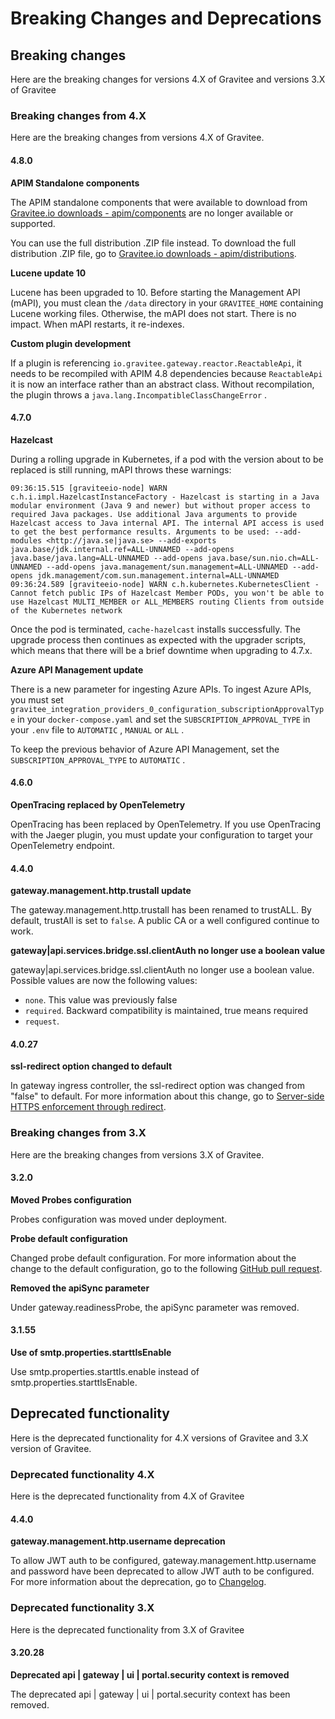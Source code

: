 # Breaking Changes and Deprecations

## Breaking changes

Here are the breaking changes for versions 4.X of Gravitee and versions 3.X of Gravitee

### Breaking changes from 4.X

Here are the breaking changes from versions 4.X of Gravitee.

#### 4.8.0

**APIM Standalone components**

The APIM standalone components that were available to download from [Gravitee.io downloads - apim/components](https://download.gravitee.io/#graviteeio-apim/components/) are no longer available or supported.&#x20;

You can use the full distribution .ZIP file instead. To download the full distribution .ZIP file, go to [Gravitee.io downloads - apim/distributions](https://download.gravitee.io/#graviteeio-apim/distributions/).

**Lucene update 10**

Lucene has been upgraded to 10. Before starting the Management API (mAPI), you must clean the `/data` directory in your `GRAVITEE_HOME` containing Lucene working files. Otherwise, the mAPI does not start. There is no impact. When mAPI restarts, it re-indexes.&#x20;

**Custom plugin development**&#x20;

If a plugin is referencing `io.gravitee.gateway.reactor.ReactableApi`, it needs to be recompiled with APIM 4.8 dependencies because `ReactableApi` it is now an interface rather than an abstract class. Without recompilation, the plugin throws a `java.lang.IncompatibleClassChangeError` .

#### 4.7.0

**Hazelcast**

During a rolling upgrade in Kubernetes, if a pod with the version about to be replaced is still running, mAPI throws these warnings:

`09:36:15.515 [graviteeio-node] WARN c.h.i.impl.HazelcastInstanceFactory - Hazelcast is starting in a Java modular environment (Java 9 and newer) but without proper access to required Java packages. Use additional Java arguments to provide Hazelcast access to Java internal API. The internal API access is used to get the best performance results. Arguments to be used: --add-modules <http://java.se|java.se> --add-exports java.base/jdk.internal.ref=ALL-UNNAMED --add-opens java.base/java.lang=ALL-UNNAMED --add-opens java.base/sun.nio.ch=ALL-UNNAMED --add-opens java.management/sun.management=ALL-UNNAMED --add-opens jdk.management/com.sun.management.internal=ALL-UNNAMED 09:36:24.589 [graviteeio-node] WARN c.h.kubernetes.KubernetesClient - Cannot fetch public IPs of Hazelcast Member PODs, you won't be able to use Hazelcast MULTI_MEMBER or ALL_MEMBERS routing Clients from outside of the Kubernetes network`

Once the pod is terminated, `cache-hazelcast` installs successfully. The upgrade process then continues as expected with the upgrader scripts, which means that there will be a brief downtime when upgrading to 4.7.x.

**Azure API Management update**

There is a new parameter for ingesting Azure APIs. To ingest Azure APIs, you must set `gravitee_integration_providers_0_configuration_subscriptionApprovalType` in your `docker-compose.yaml` and set the `SUBSCRIPTION_APPROVAL_TYPE`  in your `.env` file to `AUTOMATIC` , `MANUAL` or `ALL` .

To keep the previous behavior of Azure API Management, set the `SUBSCRIPTION_APPROVAL_TYPE` to `AUTOMATIC` .

#### 4.6.0

**OpenTracing replaced by OpenTelemetry**

OpenTracing has been replaced by OpenTelemetry. If you use OpenTracing with the Jaeger plugin, you must update your configuration to target your OpenTelemetry endpoint.

#### 4.4.0

**gateway.management.http.trustall update**

The gateway.management.http.trustall has been renamed to trustALL. By default, trustAll is set to `false`. A public CA or a well configured continue to work.

**gateway|api.services.bridge.ssl.clientAuth no longer use a boolean value**

gateway|api.services.bridge.ssl.clientAuth no longer use a boolean value. Possible values are now the following values:

* `none`. This value was previously false
* `required`. Backward compatibility is maintained, true means required
* `request`.

#### 4.0.27

**ssl-redirect option changed to default**

In gateway ingress controller, the ssl-redirect option was changed from "false" to default. For more information about this change, go to [Server-side HTTPS enforcement through redirect](https://kubernetes.github.io/ingress-nginx/user-guide/nginx-configuration/annotations/#server-side-https-enforcement-through-redirect).

### Breaking changes from 3.X

Here are the breaking changes from versions 3.X of Gravitee.

#### 3.2.0

**Moved Probes configuration**

Probes configuration was moved under deployment.

**Probe default configuration**

Changed probe default configuration. For more information about the change to the default configuration, go to the following [GitHub pull request](https://github.com/gravitee-io/gravitee-api-management/pull/8885).

**Removed the apiSync parameter**

Under gateway.readinessProbe, the apiSync parameter was removed.

#### 3.1.55

**Use of smtp.properties.starttlsEnable**

Use smtp.properties.starttls.enable instead of smtp.properties.starttlsEnable.

## Deprecated functionality

Here is the deprecated functionality for 4.X versions of Gravitee and 3.X version of Gravitee.

### Deprecated functionality 4.X

Here is the deprecated functionality from 4.X of Gravitee

#### 4.4.0

**gateway.management.http.username deprecation**

To allow JWT auth to be configured, gateway.management.http.username and password have been deprecated to allow JWT auth to be configured. For more information about the deprecation, go to [Changelog](https://github.com/gravitee-io/gravitee-api-management/blob/master/helm/CHANGELOG.md).

### Deprecated functionality 3.X

Here is the deprecated functionality from 3.X of Gravitee

#### 3.20.28

**Deprecated api | gateway | ui | portal.security context is removed**

The deprecated api | gateway | ui | portal.security context has been removed.
